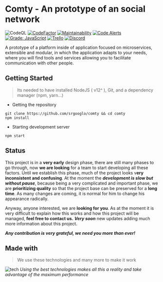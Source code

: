 
# Comty - An prototype of an social network
![CodeQL](https://github.com/srgooglo/comty/workflows/CodeQL/badge.svg?branch=master)
[![CodeFactor](https://www.codefactor.io/repository/github/srgooglo/comty/badge)](https://www.codefactor.io/repository/github/srgooglo/comty)
[![Maintainability](https://api.codeclimate.com/v1/badges/f89a278695d0a1301fe5/maintainability)](https://codeclimate.com/github/srgooglo/comty/maintainability)
[![Code Alerts](https://img.shields.io/lgtm/alerts/g/srgooglo/comty.svg?logo=lgtm&logoWidth=18)](https://lgtm.com/projects/g/srgooglo/comty/alerts/)
[![Grade: JavaScript](https://img.shields.io/lgtm/grade/javascript/g/srgooglo/comty.svg?logo=lgtm&logoWidth=18)](https://lgtm.com/projects/g/srgooglo/comty/context:javascript)
[![Trello](https://img.shields.io/badge/Trello-Join%20dashboard-blue)](https://trello.com/invite/b/UbwvlG1I/2bc02725b9b210d2e9e9a82c5040b895/comty-development)
[![Discord](https://img.shields.io/badge/dynamic/json?color=blue&label=Discord&query=name&url=https%3A%2F%2Fdiscord.com%2Fapi%2Fguilds%2F769176303978938389%2Fwidget.json)](https://discord.gg/NmnJexe)

A prototype of a platform inside of application focused on microservices, extensible and modular, in which the application adapts to your needs, where you will find tools and services allowing you to facilitate communication with other people.


## Getting Started
>Its needed to have installed NodeJS ( v12^ ), Git, and a dependency manager (npm, yarn...)

- Getting the repository
```shell
git clone https://github.com/srgooglo/comty && cd comty
npm install
```

- Starting development server
```shell
npm start
```
## Status
This project is in a **very early** design phase, there are still many phases to go through, now **we are looking** for a team to start developing all these factors.
Until we establish this phase, much of the project looks v**ery inconsistent and confusing**.
At the moment the ***development is slow but without pause***, because being a very complicated and important phase, we are **prioritizing quality** so that the project base can be preserved for a **long time**.
As many changes are coming, it is normal for him to change his appearance radically.

Anyway, anyone interested, we are **looking for you**. As at the moment it is very difficult to explain how this works and how this project will be managed, **feel free to contact us.**
***Very soon*** new updates adding much more information about this project.

***Any contribution is very grateful, we need you more than ever!***
## Made with
> We use these technologies and many more to make it work

![tech](https://dl.ragestudio.net/persistent/CbEWXaE3cB35Rm2TFhY4Hnezr2P7qbtGDG86MPWUa6.png)
*Using the best technologies makes all this a reality and take advantage of the maximum performance*
